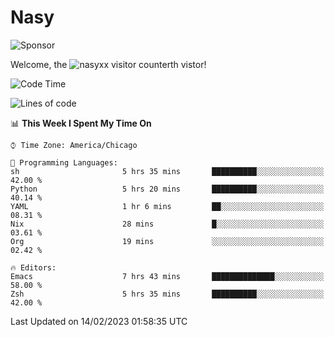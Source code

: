 # Nasy

<!--
<p align="center">
<img height="200" src="https://github-readme-stats.vercel.app/api?username=nasyxx&count_private=true&show_icons=true&theme=dracula&include_all_commits=true"/>
<img height="200" src="https://github-readme-stats.vercel.app/api/top-langs/?username=nasyxx&theme=dracula&hide=html,jupyter+notebook&count_private=true&show_icons=true"/>
</p>

  
----------------
-->

![Sponsor](https://img.shields.io/static/v1.svg?label=Sponsor&message=%E2%9D%A4&logo=GitHub&style=flat&color=pink)
 
Welcome, the ![nasyxx visitor counter](https://count.getloli.com/get/@nasyxx?theme=rule34)th vistor!
 
<!--START_SECTION:waka-->
![Code Time](http://img.shields.io/badge/Code%20Time-3%2C152%20hrs%2025%20mins-blue)

![Lines of code](https://img.shields.io/badge/From%20Hello%20World%20I%27ve%20Written-5%20Million%20lines%20of%20code-blue)

📊 **This Week I Spent My Time On** 

```text
⌚︎ Time Zone: America/Chicago

💬 Programming Languages: 
sh                       5 hrs 35 mins       ██████████░░░░░░░░░░░░░░░   42.00 % 
Python                   5 hrs 20 mins       ██████████░░░░░░░░░░░░░░░   40.14 % 
YAML                     1 hr 6 mins         ██░░░░░░░░░░░░░░░░░░░░░░░   08.31 % 
Nix                      28 mins             █░░░░░░░░░░░░░░░░░░░░░░░░   03.61 % 
Org                      19 mins             ░░░░░░░░░░░░░░░░░░░░░░░░░   02.42 % 

🔥 Editors: 
Emacs                    7 hrs 43 mins       ██████████████░░░░░░░░░░░   58.00 % 
Zsh                      5 hrs 35 mins       ██████████░░░░░░░░░░░░░░░   42.00 % 

```


 Last Updated on 14/02/2023 01:58:35 UTC
<!--END_SECTION:waka-->

<!-- ![visitors](https://visitor-badge.laobi.icu/badge?page_id=nasyxx.nasyxx) -->
